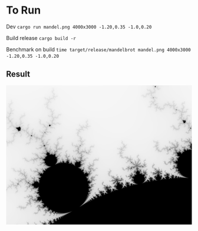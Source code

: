 # To Run

Dev
`cargo run mandel.png 4000x3000 -1.20,0.35 -1.0,0.20`

Build release
`cargo build -r`

Benchmark on build
`time target/release/mandelbrot mandel.png 4000x3000 -1.20,0.35 -1.0,0.20`

## Result

![alt text](mandel.png)
